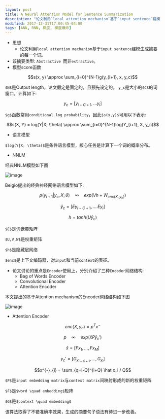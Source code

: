 ```yaml
---
layout: post
title: A Neural Attention Model for Sentence Summarization
description: "论文利用`local attention mechanism`基于`input sentence`建模生成摘要的每一个词。"
modified: 2017-12-31T17:00:45-04:00
tags: [ANN, RNN, 梯度, 梯度爆炸]
---
```



- 思想
    - 论文利用`local attention mechanism`基于`input sentence`建模生成摘要的每一个词。
- 该摘要类型: `Abstractive `而非`extractive`。
- 模型score函数

$$s(x, y) \approx \sum_{i=0}^{N-1}g(y_{i+1}, x, y_c)$$

`$N$`是Output length，论文假定是固定的，且预先设定的。
`y_c`是大小的`$C$`的词窗口，计算如下:

$$y_c = [y_{i-C+1}, ...y_{i}]$$

`$g$`函数常用`conditional log probability`，因此`$s(x,y)$`可用以下表示:

$$s(X, Y) = log(Y|X; \theta) \approx \sum_{i=0}^{N-1}log(Y_{i+1}, X, y_c)$$

- 语言模型

`$log(Y|X; \theta)$`是条件语言模型，核心任务是计算下一个词的概率分布。
- NNLM

经典NNLM模型如下图

![image](http://note.youdao.com/yws/public/resource/645c7ef0f51ed836661b0eb73a4e7366/xmlnote/63BDBE23B37E4B5584CE40FE99805FFA/1849)

Beigio提出的经典神经网络语言模型如下:


$$p(y_{i+1}|y_c,X;\theta) \quad \infty \quad exp(Vh + W_{enc(X,y_c)})$$

$$\hat y_c = [Ey_{i-C+1},....Ey_{i}]$$

$$h = tanh(U \hat y_c)$$




`$E$`是词嵌套矩阵

`$U,V,W$`是权重矩阵

`$h$`是隐藏层网络

`$enc$`是上下文编码器，对`input`和当前`context`的表征。

- 论文讨论的重点是`Encoder`使用上，分别介绍了三种`Encoder`网络结构:
    - Bag of Words Encoder
    - Convolutional Encoder
    - Attention Encoder

本文提出的基于Attention mechanism的Encoder网络结构如下图


![image](http://note.youdao.com/yws/public/resource/645c7ef0f51ed836661b0eb73a4e7366/xmlnote/756D722136924F7CBE044CD21E19616C/1856)


- Attention Encoder



$$enc(X,y_c) = p^{T}x^{-}$$

$$p \quad \infty \quad exp(\hat x P \hat y_c')$$

$$\hat x = [Fx_1,...,Fx_M]$$

$$y_c' = [G_{y_{i-C+1}},...,G_{y_i}]$$

$$x^{-}_{i} = \sum_{q=i-Q}^{i+Q} \hat x_i / Q$$

`$P$`是`input embedding matrix`与`context matrix`间映射形成的新的权重矩阵

`$F$`是`$word \quad embedding$`矩阵

`$G$`是`$context \quad embedding$`


该算法取得了不错准确率效果，生成的摘要句子语法有待进一步改善。
